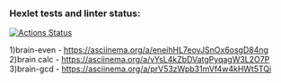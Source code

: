 ### Hexlet tests and linter status:
[![Actions Status](https://github.com/EgorTitov01/python-project-49/actions/workflows/hexlet-check.yml/badge.svg)](https://github.com/EgorTitov01/python-project-49/actions)

1)brain-even - https://asciinema.org/a/eneihHL7eovJSnOx6osgD84ng
2)brain calc - https://asciinema.org/a/vYsL4kZbDVatgPyqagW3L2O7P
3)brain-gcd - https://asciinema.org/a/prV53zWpb31mVf4w4kHWt5TQi
